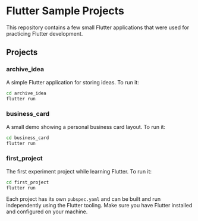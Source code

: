 # Flutter Sample Projects

This repository contains a few small Flutter applications that were used for practicing Flutter development.

## Projects

### archive_idea
A simple Flutter application for storing ideas. To run it:
```bash
cd archive_idea
flutter run
```

### business_card
A small demo showing a personal business card layout. To run it:
```bash
cd business_card
flutter run
```

### first_project
The first experiment project while learning Flutter. To run it:
```bash
cd first_project
flutter run
```

Each project has its own `pubspec.yaml` and can be built and run independently using the Flutter tooling. Make sure you have Flutter installed and configured on your machine.
